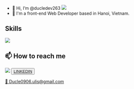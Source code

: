 - 🎉 Hi, I’m @ducledev263 <img src="https://user-images.githubusercontent.com/18350557/176309783-0785949b-9127-417c-8b55-ab5a4333674e.gif" />
- 📍 I'm a front-end Web Developer based in Hanoi, Vietnam.
<h2>Skills</h2>
<img src="https://skillicons.dev/icons?i=html,css,js,ts,react,github" />
<h2> 📫 How to reach me</h2>
<img src="https://github.com/ducledev263/ducledev263/assets/139223847/e853b697-27ec-4706-972c-0edf410958c5" style={maxWidth:"5px"}/>
<button style={border: 1px solid blue}><a href="https://www.linkedin.com/in/ducle0906/" />LINKEDIN</button>
<p>📧 Ducle0906.ulis@gmail.com</p>

<!---
ducledev263/ducledev263 is a ✨ special ✨ repository because its `README.md` (this file) appears on your GitHub profile.
You can click the Preview link to take a look at your changes.
--->
